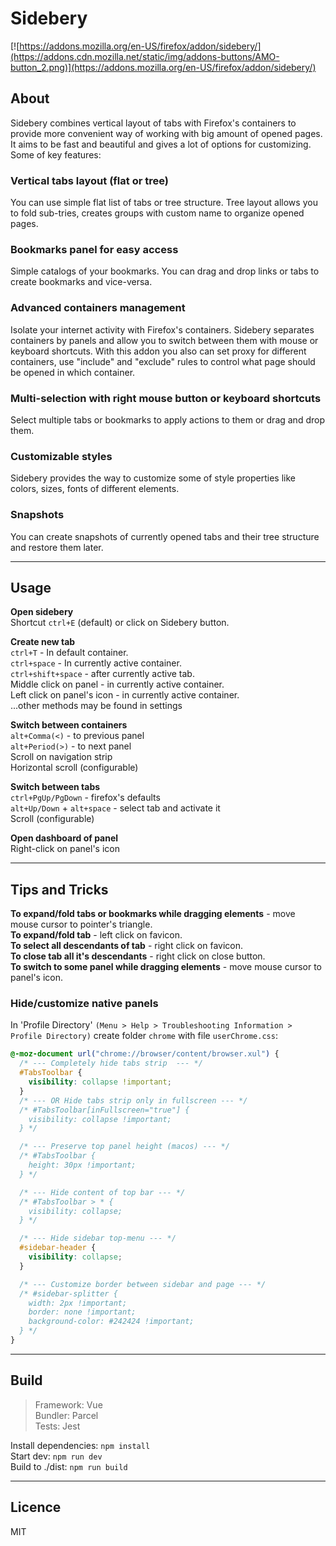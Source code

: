# Sidebery

[![https://addons.mozilla.org/en-US/firefox/addon/sidebery/](https://addons.cdn.mozilla.net/static/img/addons-buttons/AMO-button_2.png)](https://addons.mozilla.org/en-US/firefox/addon/sidebery/)

## About

Sidebery combines vertical layout of tabs with Firefox's containers to provide more convenient way of working with big amount of opened pages. It aims to be fast and beautiful and gives a lot of options for customizing. Some of key features:

### Vertical tabs layout (flat or tree)

You can use simple flat list of tabs or tree structure. Tree layout allows you to fold sub-tries, creates groups with custom name to organize opened pages.

### Bookmarks panel for easy access

Simple catalogs of your bookmarks. You can drag and drop links or tabs to create bookmarks and vice-versa.

### Advanced containers management

Isolate your internet activity with Firefox's containers. Sidebery separates containers by panels and allow you to switch between them with mouse or keyboard shortcuts. With this addon you also can set proxy for different containers, use "include" and "exclude" rules to control what page should be opened in which container.

### Multi-selection with right mouse button or keyboard shortcuts

Select multiple tabs or bookmarks to apply actions to them or drag and drop them.

### Customizable styles

Sidebery provides the way to customize some of style properties like colors, sizes, fonts of different elements.

### Snapshots

You can create snapshots of currently opened tabs and their tree structure and restore them later.

---

## Usage

__Open sidebery__  
Shortcut `ctrl+E` (default) or click on Sidebery button.

__Create new tab__  
`ctrl+T` - In default container.  
`ctrl+space` - In currently active container.  
`ctrl+shift+space` - after currently active tab.  
Middle click on panel - in currently active container.  
Left click on panel's icon - in currently active container.  
...other methods may be found in settings  

__Switch between containers__  
`alt+Comma(<)` - to previous panel  
`alt+Period(>)` - to next panel  
Scroll on navigation strip  
Horizontal scroll (configurable)  

__Switch between tabs__  
`ctrl+PgUp/PgDown` - firefox's defaults  
`alt+Up/Down` + `alt+space` - select tab and activate it  
Scroll (configurable)  

__Open dashboard of panel__  
Right-click on panel's icon

---

## Tips and Tricks
__To expand/fold tabs or bookmarks while dragging elements__ - move mouse cursor to pointer's triangle.  
__To expand/fold tab__ - left click on favicon.  
__To select all descendants of tab__ - right click on favicon.  
__To close tab all it's descendants__ - right click on close button.  
__To switch to some panel while dragging elements__ - move mouse cursor to panel's icon.  

### Hide/customize native panels

In 'Profile Directory' `(Menu > Help > Troubleshooting Information > Profile Directory)`
create folder `chrome` with file `userChrome.css`:

```css
@-moz-document url("chrome://browser/content/browser.xul") {
  /* --- Completely hide tabs strip  --- */
  #TabsToolbar {
    visibility: collapse !important;
  }
  /* --- OR Hide tabs strip only in fullscreen --- */
  /* #TabsToolbar[inFullscreen="true"] {
    visibility: collapse !important;
  } */

  /* --- Preserve top panel height (macos) --- */
  /* #TabsToolbar {
    height: 30px !important;
  } */

  /* --- Hide content of top bar --- */
  /* #TabsToolbar > * {
    visibility: collapse;
  } */

  /* --- Hide sidebar top-menu --- */
  #sidebar-header {
    visibility: collapse;
  }

  /* --- Customize border between sidebar and page --- */
  /* #sidebar-splitter {
    width: 2px !important;
    border: none !important;
    background-color: #242424 !important;
  } */
}
```

---

## Build

> Framework: Vue  
> Bundler: Parcel  
> Tests: Jest

Install dependencies: `npm install`  
Start dev: `npm run dev`  
Build to ./dist: `npm run build`

---

## Licence

MIT
